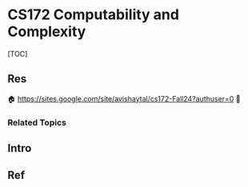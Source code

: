# CS172 Computability and Complexity

[TOC]



## Res
🏠 https://sites.google.com/site/avishaytal/cs172-Fall24?authuser=0
🚧 


### Related Topics



## Intro



## Ref
